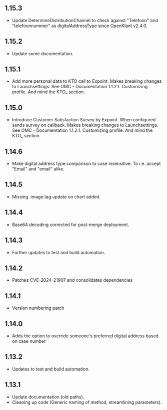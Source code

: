 ## 1.15.3

- Update DetermineDistributionChannel to check against "Telefoon" and "telefoonnummer" as digitalAddressType since OpenKlant v2.4.0.

## 1.15.2

- Update some documentation. 

## 1.15.1

- Add more personal data to KTO call to Expoint. Makes breaking changes to Launchsettings. 
  See OMC - Documentation 1.1.2.1. Customizing profile. And mind the KTO_ section.

## 1.15.0

- Introduce Customer Satisfaction Survey by Expoint. When configured sends survey on callback. Makes breaking changes to Launchsettings. 
  See OMC - Documentation 1.1.2.1. Customizing profile. And mind the KTO_ section. 

## 1.14.6

- Make digital address type comparison to case insensitive. To i.e. accept "Email" and "email" alike.

## 1.14.5

- Missing .image.tag update on chart added.

## 1.14.4

- Base64 decoding corrected for post-merge deployment.

## 1.14.3

- Further updates to test and build automation.

## 1.14.2

- Patches CVE-2024-21907 and consolidates dependencies

## 1.14.1

- Version numbering patch

## 1.14.0

- Adds the option to override someone's preferred digital address based on case number

## 1.13.2

- Updates to test and build automation.

## 1.13.1

- Update documentation (old paths).
- Cleaning up code (Generic naming of method, streamlining parameters).
